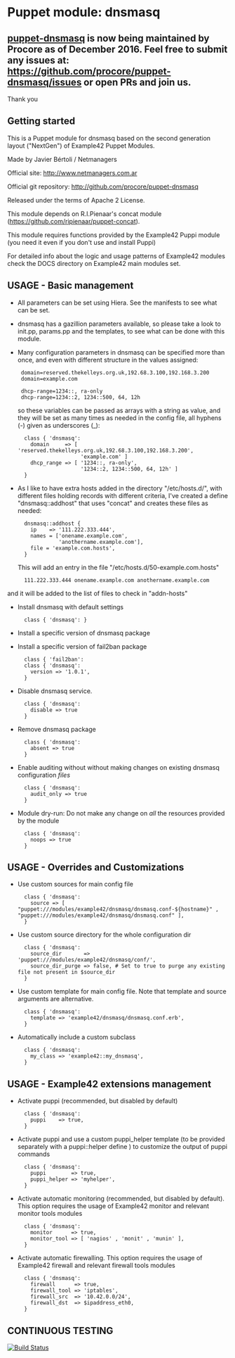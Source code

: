 # Puppet module: dnsmasq

## [puppet-dnsmasq](https://github.com/procore/puppet-dnsmasq) is now being maintained by Procore as of December 2016. Feel free to submit any issues at: https://github.com/procore/puppet-dnsmasq/issues or open PRs and join us.

Thank you

## Getting started

This is a Puppet module for dnsmasq based on the second generation layout ("NextGen") of Example42 Puppet Modules.

Made by Javier Bértoli / Netmanagers

Official site: http://www.netmanagers.com.ar

Official git repository: http://github.com/procore/puppet-dnsmasq

Released under the terms of Apache 2 License.

This module depends on R.I.Pienaar's concat module (https://github.com/ripienaar/puppet-concat).

This module requires functions provided by the Example42 Puppi module (you need it even if you don't
use and install Puppi)

For detailed info about the logic and usage patterns of Example42 modules check the DOCS directory on Example42 main modules set.


## USAGE - Basic management

* All parameters can be set using Hiera. See the manifests to see what can be set.

* dnsmasq has a gazillion parameters available, so please take a look to init.pp, params.pp and the templates, to see what can be done with this module. 

* Many configuration parameters in dnsmasq can be specified more than once, and even with different structure in the values assigned:

       domain=reserved.thekelleys.org.uk,192.68.3.100,192.168.3.200
       domain=example.com

       dhcp-range=1234::, ra-only 
       dhcp-range=1234::2, 1234::500, 64, 12h

  so these variables can be passed as arrays with a string as value, and they will be set as many
times as needed in the config file, all hyphens (-) given as underscores (_):

        class { 'dnsmasq': 
          domain     => [ 'reserved.thekelleys.org.uk,192.68.3.100,192.168.3.200', 
                          'example.com' ]
          dhcp_range => [ '1234::, ra-only',
                          '1234::2, 1234::500, 64, 12h' ] 
        }

* As I like to have extra hosts added in the directory "/etc/hosts.d/", with different files holding
records with different criteria, I've created a define "dnsmasq::addhost" that uses "concat" and 
creates these files as needed:

        dnsmasq::addhost {
          ip    => '111.222.333.444',
          names = ['onename.example.com', 
                   'anothername.example.com'],
          file = 'example.com.hosts',
        }

   This will add an entry in the file "/etc/hosts.d/50-example.com.hosts"

        111.222.333.444 onename.example.com anothername.example.com

and it will be added to the list of files to check in "addn-hosts"

* Install dnsmasq with default settings

        class { 'dnsmasq': }

* Install a specific version of dnsmasq package

* Install a specific version of fail2ban package

        class { 'fail2ban':
        class { 'dnsmasq':
          version => '1.0.1',
        }

* Disable dnsmasq service.

        class { 'dnsmasq':
          disable => true
        }

* Remove dnsmasq package

        class { 'dnsmasq':
          absent => true
        }

* Enable auditing without without making changes on existing dnsmasq configuration *files*

        class { 'dnsmasq':
          audit_only => true
        }

* Module dry-run: Do not make any change on *all* the resources provided by the module

        class { 'dnsmasq':
          noops => true
        }


## USAGE - Overrides and Customizations
* Use custom sources for main config file 

        class { 'dnsmasq':
          source => [ "puppet:///modules/example42/dnsmasq/dnsmasq.conf-${hostname}" , "puppet:///modules/example42/dnsmasq/dnsmasq.conf" ], 
        }


* Use custom source directory for the whole configuration dir

        class { 'dnsmasq':
          source_dir       => 'puppet:///modules/example42/dnsmasq/conf/',
          source_dir_purge => false, # Set to true to purge any existing file not present in $source_dir
        }

* Use custom template for main config file. Note that template and source arguments are alternative. 

        class { 'dnsmasq':
          template => 'example42/dnsmasq/dnsmasq.conf.erb',
        }

* Automatically include a custom subclass

        class { 'dnsmasq':
          my_class => 'example42::my_dnsmasq',
        }


## USAGE - Example42 extensions management 
* Activate puppi (recommended, but disabled by default)

        class { 'dnsmasq':
          puppi    => true,
        }

* Activate puppi and use a custom puppi_helper template (to be provided separately with a puppi::helper define ) to customize the output of puppi commands 

        class { 'dnsmasq':
          puppi        => true,
          puppi_helper => 'myhelper', 
        }

* Activate automatic monitoring (recommended, but disabled by default). This option requires the usage of Example42 monitor and relevant monitor tools modules

        class { 'dnsmasq':
          monitor      => true,
          monitor_tool => [ 'nagios' , 'monit' , 'munin' ],
        }

* Activate automatic firewalling. This option requires the usage of Example42 firewall and relevant firewall tools modules

        class { 'dnsmasq':       
          firewall      => true,
          firewall_tool => 'iptables',
          firewall_src  => '10.42.0.0/24',
          firewall_dst  => $ipaddress_eth0,
        }


## CONTINUOUS TESTING

[![Build Status](https://travis-ci.org/procore/puppet-dnsmasq.svg?branch=master)](https://travis-ci.org/procore/puppet-dnsmasq)
